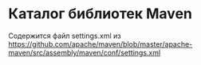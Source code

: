 # Каталог библиотек Maven

Содержится файл settings.xml из
https://github.com/apache/maven/blob/master/apache-maven/src/assembly/maven/conf/settings.xml